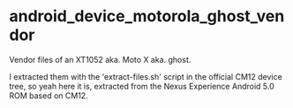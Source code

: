 android_device_motorola_ghost_vendor
====================================

Vendor files of an XT1052 aka. Moto X aka. ghost.

I extracted them with the 'extract-files.sh' script in the official CM12 device tree, so yeah here it is, extracted from the Nexus Experience Android 5.0 ROM based on CM12.

